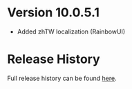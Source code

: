 # Version 10.0.5.1

* Added zhTW localization (RainbowUI)

# Release History

Full release history can be found [here](https://github.com/kstange/MasqueBlizzBars/wiki/Release-Notes).
